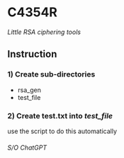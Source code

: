# C4354R
_Little RSA ciphering tools_
## Instruction

### 1) Create sub-directories
 - rsa_gen
 - test_file


### 2) Create test.txt into _test\_file_

use the script to do this automatically

###### S/O ChatGPT